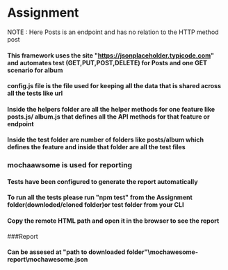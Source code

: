 # Assignment
NOTE : Here Posts is an endpoint and has no relation to the HTTP method post 

#### This framework uses the site "https://jsonplaceholder.typicode.com" and automates test (GET,PUT,POST,DELETE) for Posts and one GET scenario for album
#### config.js file is the file used for keeping all the data that is shared across all the tests like url
#### Inside the helpers folder are all the helper methods for one feature like posts.js/ album.js that defines all the API methods for that feature or endpoint
#### Inside the test folder are number of folders like posts/album which defines the feature and inside that folder are all the test files 


### mochaawsome  is used for reporting 
#### Tests have been configured to generate the report automatically
#### To run all the tests please run "npm test" from the Assignment folder(downloded/cloned folder)or test folder from your CLI
#### Copy the remote HTML path and open it in the browser to see the report

###Report
#### Can be assesed at "path to downloaded folder"\mochawesome-report\mochawesome.json

